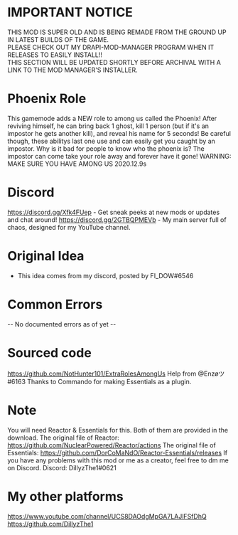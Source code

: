# IMPORTANT NOTICE
THIS MOD IS SUPER OLD AND IS BEING REMADE FROM THE GROUND UP IN LATEST BUILDS OF THE GAME.<br>
PLEASE CHECK OUT MY DRAPI-MOD-MANAGER PROGRAM WHEN IT RELEASES TO EASILY INSTALL!!<br>
THIS SECTION WILL BE UPDATED SHORTLY BEFORE ARCHIVAL WITH A LINK TO THE MOD MANAGER'S INSTALLER.
# Phoenix Role
This gamemode adds a NEW role to among us called the Phoenix! After reviving himself, he can bring back 1 ghost, kill 1 person (but if it's an impostor he gets another kill), and reveal his name for 5 seconds! Be careful though, these abilitys last one use and can easily get you caught by an impostor. Why is it bad for people to know who the phoenix is? The impostor can come take your role away and forever have it gone!
WARNING: MAKE SURE YOU HAVE AMONG US 2020.12.9s

# Discord
https://discord.gg/Xfk4FUep - Get sneak peeks at new mods or updates and chat around!
https://discord.gg/2GTBQPMEVb - My main server full of chaos, designed for my YouTube channel.

# Original Idea
- This idea comes from my discord, posted by FI_DOW#6546

# Common Errors
-- No documented errors as of yet --

# Sourced code
https://github.com/NotHunter101/ExtraRolesAmongUs
Help from @Enzøツ#6163
Thanks to Commando for making Essentials as a plugin.

# Note
You will need Reactor & Essentials for this. Both of them are provided in the download.
The original file of Reactor: https://github.com/NuclearPowered/Reactor/actions
The original file of Essentials: https://github.com/DorCoMaNdO/Reactor-Essentials/releases
If you have any problems with this mod or me as a creator, feel free to dm me on Discord.
Discord: DillyzThe1#0621

# My other platforms
https://www.youtube.com/channel/UCS8DAOdgMpGA7LAJlFSfDhQ
https://github.com/DillyzThe1
